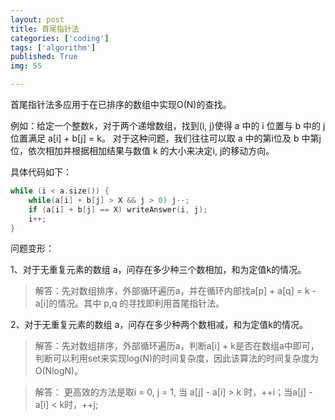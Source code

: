 ```yaml
---
layout: post
title: 首尾指针法
categories: ['coding']
tags: ['algorithm']
published: True
img: 55

---
```


首尾指针法多应用于在已排序的数组中实现O(N)的查找。

例如：给定一个整数k，对于两个递增数组，找到(i, j)使得 a 中的 i 位置与 b 中的 j 位置满足 a[i] + b[j] = k。
对于这种问题，我们往往可以取 a 中的第i位及 b 中第j位，依次相加并根据相加结果与数值 k 的大小来决定i, j的移动方向。

具体代码如下：

```CPP
while (i < a.size()) {
    while(a[i] + b[j] > X && j > 0) j--;
    if (a[i] + b[j] == X) writeAnswer(i, j);
    i++;
}
```

问题变形：

1、对于无重复元素的数组 a，问存在多少种三个数相加，和为定值k的情况。

> 解答：先对数组排序，外部循环遍历a，并在循环内部找a[p] + a[q] = k - a[i]的情况。其中 p,q 的寻找即利用首尾指针法。

2、对于无重复元素的数组 a，问存在多少种两个数相减，和为定值k的情况。

> 解答：先对数组排序，外部循环遍历a，判断a[i] + k是否在数组a中即可，判断可以利用set来实现log(N)的时间复杂度，因此该算法的时间复杂度为O(NlogN)。

> 解答： 更高效的方法是取i = 0, j = 1, 当 a[j] - a[i] > k 时，++i；当a[j] - a[i] < k时，++j;



